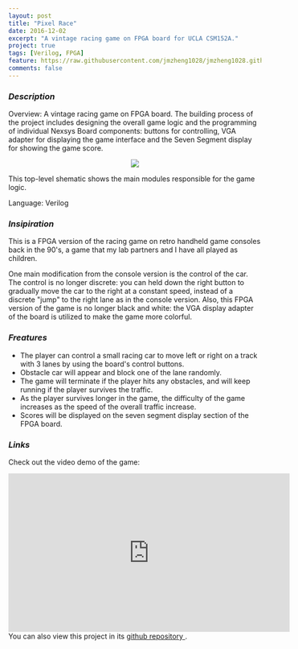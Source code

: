 ```yaml
---
layout: post
title: "Pixel Race"
date: 2016-12-02
excerpt: "A vintage racing game on FPGA board for UCLA CSM152A."
project: true
tags: [Verilog, FPGA]
feature: https://raw.githubusercontent.com/jmzheng1028/jmzheng1028.github.io/master/assets/img/PR.PNG
comments: false
---
```




### *Description*
Overview: A vintage racing game on FPGA board. The building process of the project includes designing the overall game logic and the programming of individual Nexsys Board components: buttons for controlling, VGA adapter for displaying the game interface and the Seven Segment display for showing the game score. 

<figure>
	<center><img src="https://raw.githubusercontent.com/jmzheng1028/jmzheng1028.github.io/master/assets/img/Pixel_race_schematic.png"></center></figure>
This top-level shematic shows the main modules responsible for the game logic.

Language: Verilog


### *Insipiration*
This is a FPGA version of the racing game on retro handheld game consoles back in the 90's, a game that my lab partners and I have all played as children. 

One main modification from the console version is the control of the car. The control is no longer discrete: you can held down the right button to gradually move the car to the right at a constant speed, instead of a discrete "jump" to the right lane as in the console version. Also, this FPGA version of the game is no longer black and white: the VGA display adapter of the board is utilized to make the game more colorful.

### *Freatures*
* The player can control a small racing car to move left or right on a track with 3 lanes by using the board's control buttons. 
* Obstacle car will appear and block one of the lane randomly.
* The game will terminate if the player hits any obstacles, and will keep running if the player survives the traffic.
* As the player survives longer in the game, the difficulty of the game increases as the speed of the overall traffic increase. 
* Scores will be displayed on the seven segment display section of the FPGA board.


### *Links*
Check out the video demo of the game: 
<iframe width="560" height="315" src="https://www.youtube.com/embed/-wsM9rczjNI?rel=0&amp;showinfo=0" frameborder="0" allowfullscreen></iframe>
You can also view this project in its <a href = "https://github.com/jmzheng1028/CSM152A-Lab4" target="_blank"> github repository </a>.
